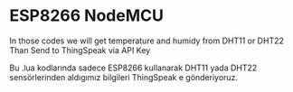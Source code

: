 # ESP8266 NodeMCU
In those codes we will get temperature and humidy from DHT11 or DHT22 
Than Send to ThingSpeak via API Key 

Bu .lua kodlarında sadece ESP8266 kullanarak DHT11 yada DHT22 sensörlerinden aldıgımız bilgileri ThingSpeak e gönderiyoruz.
